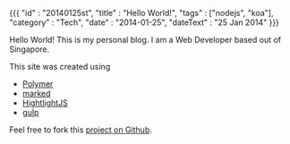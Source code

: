 {{{
    "id"       : "20140125st",
    "title"    : "Hello World!",
    "tags"     : ["nodejs", "koa"],
    "category" : "Tech",
    "date"     : "2014-01-25",
    "dateText" : "25 Jan 2014"
}}}

Hello World! This is my personal blog. I am a Web Developer based out of Singapore.

This site was created using
  - [Polymer](https://www.polymer-project.org)
  - [marked](https://npmjs.org/package/marked)
  - [HightlightJS](https://highlightjs.org/)
  - [gulp](http://gulpjs.com)

Feel free to fork this [project on Github](https://github.com/ezhilvendhan/vendhan_io).
